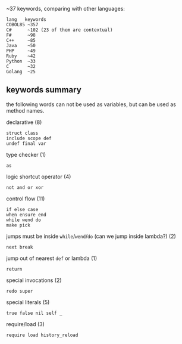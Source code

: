 ~37 keywords, comparing with other languages:

    lang   keywords
    COBOL85 ~357
    C#      ~102 (23 of them are contextual)
    F#      ~98
    C++     ~85
    Java    ~50
    PHP     ~49
    Ruby    ~42
    Python  ~33
    C       ~32
    Golang  ~25

## keywords summary

the following words can not be used as variables, but can be used as method names.

declarative (8)

    struct class
    include scope def
    undef final var

type checker (1)

    as

logic shortcut operator (4)

    not and or xor

control flow (11)

    if else case
    when ensure end
    while wend do
    make pick

jumps must be inside `while`/`wend`/`do` (can we jump inside lambda?) (2)

    next break

jump out of nearest `def` or lambda (1)

    return

special invocations (2)

    redo super

special literals (5)

    true false nil self _

require/load (3)

    require load history_reload

